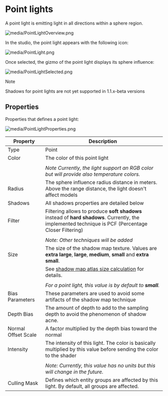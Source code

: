 # Point lights

A point light is emitting light in all directions within a sphere region.

![media/PointLightOverview.png](media/PointLightOverview.png) 

In the studio, the point light appears with the following icon:

![media/PointLight.png](media/PointLight.png) 

Once selected, the gizmo of the point light displays its sphere influence:

![media/PointLightSelected.png](media/PointLightSelected.png) 

> [!Note]
> Shadows for point lights are not yet supported in 1.1.x-beta versions    

## Properties

Properties that defines a point light:

![media/PointLightProperties.png](media/PointLightProperties.png) 


| Property            | Description                                                                                                                                         |
| ------------------- | --------------------------------------------------------------------------------------------------------------------------------------------------- |
| Type                | Point                                                                                                                                               |
| Color               | The color of this point light                                                                                                                       |
|                     |                                                                                                                                                     |
|                     | *Note Currently, the light support an RGB color but will provide also temperature colors.*                                                          |
| Radius              | The sphere influence radius distance in meters. Above the range distance, the light doesn't affect models                                           |
| Shadows             | All shadows properties are detailed below                                                                                                           |
| Filter              | Filtering allows to produce **soft shadows** instead of **hard shadows**. Currently, the implemented technique is PCF (Percentage Closer Filtering) |
|                     |                                                                                                                                                     |
|                     | *Note: Other techniques will be added*                                                                                                              |
| Size                | The size of the shadow map texture. Values are **extra large**, **large**, **medium**, **small** and **extra small**.                               |
|                     | See [shadow map atlas size calculation](shadow-optimization.md) for details.                                                                      |
|                     |                                                                                                                                                     |
|                     |  *For a point light, this value is by default to **small**.*                                                                                        |
| Bias Parameters     | These parameters are used to avoid some artifacts of the shadow map technique                                                                       |
| Depth Bias          | The amount of depth to add to the sampling depth to avoid the phenomenon of shadow acne.                                                            |
| Normal Offset Scale | A factor multiplied by the depth bias toward the normal                                                                                             |
| Intensity           | The intensity of this light. The color is basically multiplied by this value before sending the color to the shader                                 |
|                     |                                                                                                                                                     |
|                     | *Note: Currently, this value has no units but this will change in the future.*                                                                      |
| Culling Mask        | Defines which entity groups are affected by this light. By default, all groups are affected.                                                        |


 

 

 

 

